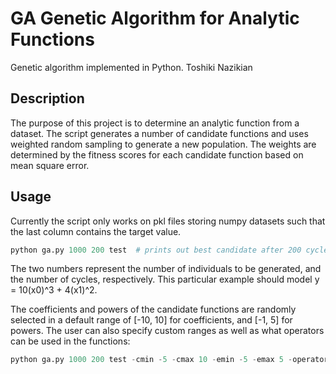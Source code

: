 # GA Genetic Algorithm for Analytic Functions

Genetic algorithm implemented in Python.
Toshiki Nazikian

## Description
The purpose of this project is to determine an analytic function from a dataset. The script generates a number of candidate functions and uses weighted random sampling to generate a new population. The weights are determined by the fitness scores for each candidate function based on mean square error. 

## Usage
Currently the script only works on pkl files storing numpy datasets such that the last column contains the target value.
```python
python ga.py 1000 200 test  # prints out best candidate after 200 cycles
```
The two numbers represent the number of individuals to be generated, and the number of cycles, respectively. This particular example should model y = 10(x0)^3 + 4(x1)^2.

The coefficients and powers of the candidate functions are randomly selected in a default range of [-10, 10] for coefficients, and [-1, 5] for powers. The user can also specify custom ranges as well as what operators can be used in the functions:

```python
python ga.py 1000 200 test -cmin -5 -cmax 10 -emin -5 -emax 5 -operators +,-,*
```